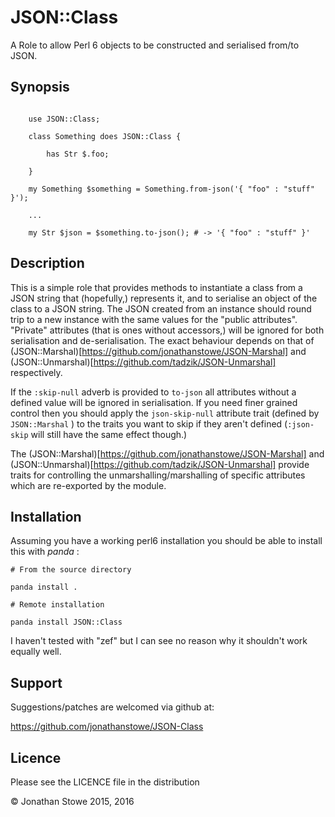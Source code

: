 # JSON::Class

A Role to allow Perl 6 objects  to be constructed and serialised from/to JSON.

## Synopsis

```

    use JSON::Class;

    class Something does JSON::Class {
 
        has Str $.foo;

    }

    my Something $something = Something.from-json('{ "foo" : "stuff" }');

    ...

    my Str $json = $something.to-json(); # -> '{ "foo" : "stuff" }'

```

## Description

This is a simple role that provides methods to instantiate a class from a
JSON string that (hopefully,) represents it, and to serialise an object of
the class to a JSON string.  The JSON created from an instance should
round trip to a new instance with the same values for the "public attributes".
"Private" attributes (that is ones without accessors,) will be ignored for
both serialisation and de-serialisation.  The exact behaviour depends on that
of (JSON::Marshal)[https://github.com/jonathanstowe/JSON-Marshal] and
(JSON::Unmarshal)[https://github.com/tadzik/JSON-Unmarshal] respectively.


If the ```:skip-null``` adverb is provided to ```to-json``` all attributes
without a defined value will be ignored in serialisation. If you need
finer grained control then you should apply the ```json-skip-null```
attribute trait (defined by ```JSON::Marshal``` ) to the traits you
want to skip if they aren't defined (```:json-skip``` will still have
the same effect though.)

The  (JSON::Marshal)[https://github.com/jonathanstowe/JSON-Marshal] and
(JSON::Unmarshal)[https://github.com/tadzik/JSON-Unmarshal] provide traits
for controlling the unmarshalling/marshalling of specific attributes which are
re-exported by the module.

## Installation

Assuming you have a working perl6 installation you should be able to
install this with *panda* :

    # From the source directory
   
    panda install .

    # Remote installation

    panda install JSON::Class

I haven't tested with "zef" but I can see no reason why it shouldn't
work equally well.

## Support

Suggestions/patches are welcomed via github at:

   https://github.com/jonathanstowe/JSON-Class

## Licence

Please see the LICENCE file in the distribution

© Jonathan Stowe 2015, 2016

